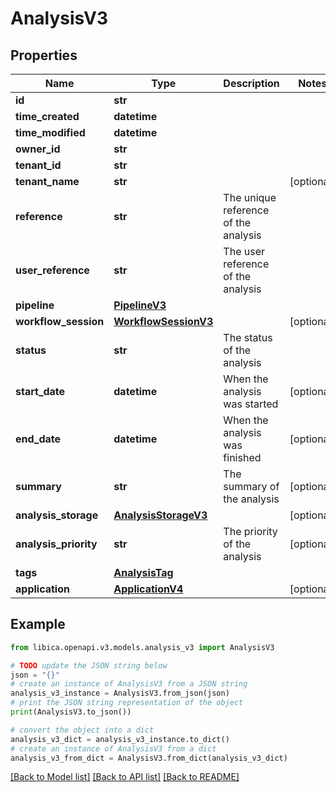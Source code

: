 # AnalysisV3


## Properties

Name | Type | Description | Notes
------------ | ------------- | ------------- | -------------
**id** | **str** |  | 
**time_created** | **datetime** |  | 
**time_modified** | **datetime** |  | 
**owner_id** | **str** |  | 
**tenant_id** | **str** |  | 
**tenant_name** | **str** |  | [optional] 
**reference** | **str** | The unique reference of the analysis | 
**user_reference** | **str** | The user reference of the analysis | 
**pipeline** | [**PipelineV3**](PipelineV3.md) |  | 
**workflow_session** | [**WorkflowSessionV3**](WorkflowSessionV3.md) |  | [optional] 
**status** | **str** | The status of the analysis | 
**start_date** | **datetime** | When the analysis was started | [optional] 
**end_date** | **datetime** | When the analysis was finished | [optional] 
**summary** | **str** | The summary of the analysis | [optional] 
**analysis_storage** | [**AnalysisStorageV3**](AnalysisStorageV3.md) |  | [optional] 
**analysis_priority** | **str** | The priority of the analysis | [optional] 
**tags** | [**AnalysisTag**](AnalysisTag.md) |  | 
**application** | [**ApplicationV4**](ApplicationV4.md) |  | [optional] 

## Example

```python
from libica.openapi.v3.models.analysis_v3 import AnalysisV3

# TODO update the JSON string below
json = "{}"
# create an instance of AnalysisV3 from a JSON string
analysis_v3_instance = AnalysisV3.from_json(json)
# print the JSON string representation of the object
print(AnalysisV3.to_json())

# convert the object into a dict
analysis_v3_dict = analysis_v3_instance.to_dict()
# create an instance of AnalysisV3 from a dict
analysis_v3_from_dict = AnalysisV3.from_dict(analysis_v3_dict)
```
[[Back to Model list]](../README.md#documentation-for-models) [[Back to API list]](../README.md#documentation-for-api-endpoints) [[Back to README]](../README.md)


